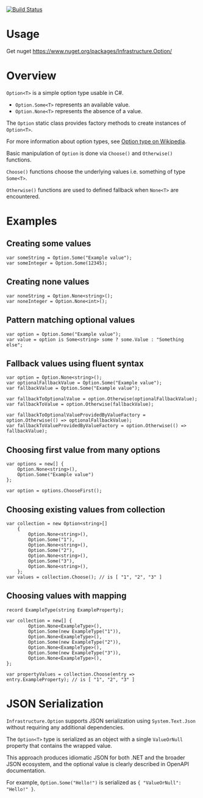 [![Build Status](https://vilppu.visualstudio.com/Infrastructure.Option/_apis/build/status/vilppu.Infrastructure.Option?branchName=main)](https://vilppu.visualstudio.com/Infrastructure.Option/_build/latest?definitionId=1&branchName=main)

# Usage

Get nuget https://www.nuget.org/packages/Infrastructure.Option/

# Overview

`Option<T>` is a simple option type usable in C#.

- `Option.Some<T>` represents an available value.
- `Option.None<T>` represents the absence of a value.

The `Option` static class provides factory methods to create instances of `Option<T>`.

For more information about option types, see [Option type on Wikipedia](https://en.wikipedia.org/wiki/Option_type).

Basic manipulation of `Option` is done via `Choose()` and `Otherwise()` functions.

`Choose()` functions choose the underlying values i.e. something of type `Some<T>`.

`Otherwise()` functions are used to defined fallback when `None<T>` are encountered.

# Examples

## Creating some values

```
var someString = Option.Some("Example value");
var someInteger = Option.Some(12345);
```

## Creating none values

```
var noneString = Option.None<string>();
var noneInteger = Option.None<int>();
```

## Pattern matching optional values

```
var option = Option.Some("Example value");
var value = option is Some<string> some ? some.Value : "Something else";
```

## Fallback values using fluent syntax

```
var option = Option.None<string>();
var optionalFallbackValue = Option.Some("Example value");
var fallbackValue = Option.Some("Example value");

var fallbackToOptionalValue = option.Otherwise(optionalFallbackValue);
var fallbackToValue = option.Otherwise(fallbackValue);

var fallbackToOptionalValueProvidedByValueFactory = option.Otherwise(() => optionalFallbackValue);
var fallbackToValueProvidedByValueFactory = option.Otherwise(() => fallbackValue);
```

## Choosing first value from many options

```
var options = new[] {
    Option.None<string>(),
    Option.Some("Example value")
};

var option = options.ChooseFirst();
```

## Choosing existing values from collection

```
var collection = new Option<string>[]
    {
        Option.None<string>(),
        Option.Some("1"),
        Option.None<string>(),
        Option.Some("2"),
        Option.None<string>(),
        Option.Some("3"),
        Option.None<string>(),
    };
var values = collection.Choose(); // is [ "1", "2", "3" ]
```
## Choosing values with mapping

```
record ExampleType(string ExampleProperty);

var collection = new[] {
        Option.None<ExampleType>(),
        Option.Some(new ExampleType("1")),
        Option.None<ExampleType>(),
        Option.Some(new ExampleType("2")),
        Option.None<ExampleType>(),
        Option.Some(new ExampleType("3")),
        Option.None<ExampleType>(),
};

var propertyValues = collection.Choose(entry => entry.ExampleProperty); // is [ "1", "2", "3" ]
```

# JSON Serialization

`Infrastructure.Option` supports JSON serialization using `System.Text.Json` without requiring any additional dependencies.

The `Option<T>` type is serialized as an object with a single `ValueOrNull` property that contains the wrapped value.

This approach produces idiomatic JSON for both .NET and the broader JSON ecosystem, and the optional value is clearly described in OpenAPI documentation.

For example, `Option.Some("Hello!")` is serialized as `{ "ValueOrNull": "Hello!" }`.